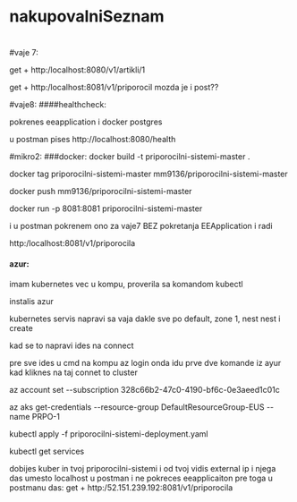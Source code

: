 # nakupovalniSeznam
#
#vaje 7: 

get + http:/localhost:8080/v1/artikli/1

 get + http:/localhost:8081/v1/priporocil mozda je i post??

#vaje8:
####healthcheck:

pokrenes eeapplication i docker postgres

 u postman pises http://localhost:8080/health

#mikro2:
###docker:
 docker build -t priporocilni-sistemi-master  .

 docker tag  priporocilni-sistemi-master mm9136/priporocilni-sistemi-master

 docker  push mm9136/priporocilni-sistemi-master

 docker run -p 8081:8081 priporocilni-sistemi-master

 i u postman pokrenem ono za vaje7 BEZ pokretanja EEApplication i radi

 http:/localhost:8081/v1/priporocila

#### azur:
imam kubernetes vec u kompu, proverila sa komandom kubectl

instalis azur

kubernetes servis napravi sa vaja dakle sve po default, zone 1, nest nest i create

kad se to napravi ides na connect

 pre sve ides u cmd na kompu
 az login 
 onda idu prve dve komande iz ayur kad kliknes na taj connet to cluster
 
az account set --subscription 328c66b2-47c0-4190-bf6c-0e3aeed1c01c
 
az aks get-credentials --resource-group DefaultResourceGroup-EUS --name PRPO-1
 
kubectl apply -f priporocilni-sistemi-deployment.yaml
  
kubectl get services

dobijes kuber in tvoj priporocilni-sistemi i od tvoj vidis external ip i njega das umesto localhost u postman i ne pokreces eeapplicaiton pre toga
u postmanu das:
  get + http:/52.151.239.192:8081/v1/priporocila
